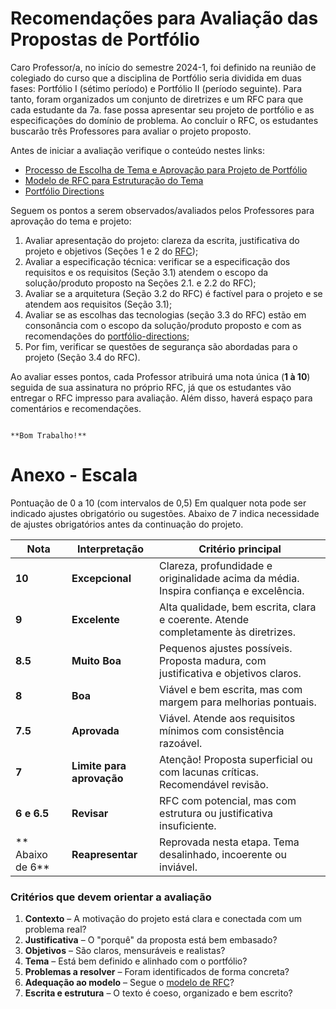 # Recomendações para Avaliação das Propostas de Portfólio

Caro Professor/a, no início do semestre 2024-1, foi definido na reunião de colegiado do curso que a disciplina de Portfólio seria dividida em duas fases: Portfólio I (sétimo período) e Portfólio II (período seguinte). Para tanto, foram organizados um conjunto de diretrizes e um RFC para que cada estudante da 7a. fase possa apresentar seu projeto de portfólio e as especificações do domínio de problema. Ao concluir o RFC, os estudantes buscarão três Professores para avaliar o projeto proposto. 

Antes de iniciar a avaliação verifique o conteúdo nestes links:   

- [Processo de Escolha de Tema e Aprovação para Projeto de Portfólio](https://github.com/CatolicaSC-Portfolio/The-Portfolio-Playbook-I/blob/main/aprovacao_tema.md)
- [Modelo de RFC para Estruturação do Tema](https://github.com/CatolicaSC-Portfolio/The-Portfolio-Playbook-I/blob/main/modelo-de-RFC.md)
- [Portfólio Directions](https://github.com/CatolicaSC-Portfolio/The-Portfolio-Playbook-I/blob/main/portfolio-directions.md)

Seguem os pontos a serem observados/avaliados pelos Professores para aprovação do tema e projeto: 
1. Avaliar apresentação do projeto: clareza da escrita, justificativa do projeto e objetivos (Seções 1 e 2 do [RFC](https://github.com/CatolicaSC-Portfolio/The-Portfolio-Playbook-I/blob/main/modelo-de-RFC.md));
2. Avaliar a especificação técnica: verificar se a especificação dos requisitos e os requisitos (Seção   3.1) atendem o escopo da solução/produto proposto na Seções 2.1. e 2.2 do RFC);
3. Avaliar se a arquitetura (Seção 3.2 do RFC) é factível para o projeto e se atendem aos requisitos (Seção 3.1);
4. Avaliar se as escolhas das tecnologias (seção 3.3 do RFC) estão em consonância com o escopo da solução/produto proposto e com as recomendações do [portfólio-directions](https://github.com/CatolicaSC-Portfolio/The-Portfolio-Playbook-I/blob/main/portfolio-directions.md);
5. Por fim, verificar se questões de segurança são abordadas para o projeto (Seção 3.4 do RFC).

Ao avaliar esses pontos, cada Professor atribuirá uma nota única (**1 à 10**) seguida de sua assinatura no próprio RFC, já que os estudantes vão entregar o RFC impresso para avaliação. Além disso, haverá espaço para comentários e recomendações.




                                                                             **Bom Trabalho!**

# Anexo - Escala

Pontuação de 0 a 10 (com intervalos de 0,5)
Em qualquer nota pode ser indicado ajustes obrigatório ou sugestões. Abaixo de 7 indica necessidade de ajustes obrigatórios antes da continuação do projeto.

| Nota  | Interpretação                            | Critério principal                                                                 |
|-------|------------------------------------------|-------------------------------------------------------------------------------------|
| **10**  | **Excepcional**                          | Clareza, profundidade e originalidade acima da média. Inspira confiança e excelência. |
| **9**   | **Excelente**                            | Alta qualidade, bem escrita, clara e coerente. Atende completamente às diretrizes.  |
| **8.5** | **Muito Boa**                            | Pequenos ajustes possíveis. Proposta madura, com justificativa e objetivos claros.  |
| **8**   | **Boa**                                  | Viável e bem escrita, mas com margem para melhorias pontuais.                       |
| **7.5** | **Aprovada**                             | Viável. Atende aos requisitos mínimos com consistência razoável.                    |
| **7**   | **Limite para aprovação**                | Atenção! Proposta superficial ou com lacunas críticas. Recomendável revisão.        |
| **6 e 6.5** | **Revisar**                              | RFC com potencial, mas com estrutura ou justificativa insuficiente.                 |
| ** Abaixo de 6** | **Reapresentar**                  | Reprovada nesta etapa. Tema desalinhado, incoerente ou inviável.                    |



### Critérios que devem orientar a avaliação

1. **Contexto** – A motivação do projeto está clara e conectada com um problema real?
2. **Justificativa** – O "porquê" da proposta está bem embasado?
3. **Objetivos** – São claros, mensuráveis e realistas?
4. **Tema** – Está bem definido e alinhado com o portfólio?
5. **Problemas a resolver** – Foram identificados de forma concreta?
6. **Adequação ao modelo** – Segue o [modelo de RFC](https://github.com/CatolicaSC-Portfolio/The-Portfolio-Playbook-I/blob/main/modelo-de-RFC.md)?
7. **Escrita e estrutura** – O texto é coeso, organizado e bem escrito?
